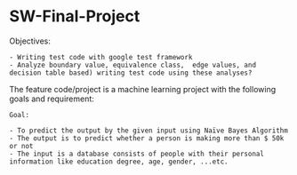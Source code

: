 # SW-Final-Project

Objectives:

	- Writing test code with google test framework
	- Analyze boundary value, equivalence class,  edge values, and decision table based) writing test code using these analyses?



The feature code/project is a machine learning project with the following goals and requirement:

	Goal: 
	
	- To predict the output by the given input using Naïve Bayes Algorithm
	- The output is to predict whether a person is making more than $ 50k or not
	- The input is a database consists of people with their personal information like education degree, age, gender, ...etc.
